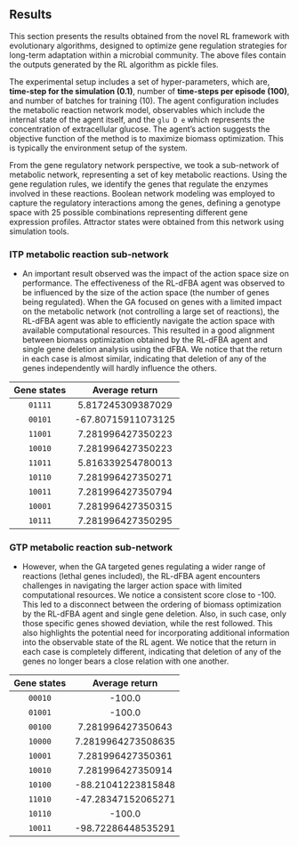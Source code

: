 ## Results
This section presents the results obtained from the novel RL framework with evolutionary algorithms, designed to optimize gene regulation strategies for long-term adaptation within a microbial community. The above files contain the outputs generated by the RL algorithm as pickle files.

The experimental setup includes a set of hyper-parameters, which are, **time-step for the simulation (0.1)**, number of **time-steps per episode (100)**, and number of batches for training (10). The agent configuration includes the metabolic reaction network model, observables which include the internal state of the agent itself, and the `glu D e` which represents the concentration of extracellular glucose. The agent’s action suggests the objective function of the method is to maximize biomass optimization. This is typically the environment setup of the system.

From the gene regulatory network perspective, we took a sub-network of metabolic network, representing a set of key metabolic reactions. Using the gene regulation rules, we identify the genes that regulate the enzymes involved in these reactions. Boolean network modeling was employed to capture the regulatory interactions among the genes, defining a genotype space with 25 possible combinations representing different gene expression profiles. Attractor states were obtained from this network using simulation tools.

### ITP metabolic reaction sub-network
* An important result observed was the impact of the action space size on performance. The effectiveness of the RL-dFBA agent was observed to be influenced by the size of the action space (the number of genes being regulated). When the GA focused on genes with a limited impact on the metabolic network (not controlling a large set of reactions), the RL-dFBA agent was able to efficiently navigate the action space with available computational resources. This resulted in a good alignment between biomass optimization obtained by the RL-dFBA agent and single gene deletion analysis using the dFBA. We notice that the return in each case is almost similar, indicating that deletion of any of the genes independently will hardly influence the others.

| Gene states      | Average return                              |
| :--------------: | :-----------------------------------------: |
| `01111`          |  5.817245309387029                          |
| `00101`          | -67.80715911073125                          |
| `11001`          |  7.281996427350223                          |
| `10010`          |  7.281996427350223                          |
| `11011`          |  5.816339254780013                          |
| `10110`          |  7.281996427350271                          |
| `10011`          |  7.281996427350794                          |
| `10001`          |  7.281996427350315                          |
| `10111`          |  7.281996427350295                          |

### GTP metabolic reaction sub-network
* However, when the GA targeted genes regulating a wider range of reactions (lethal genes included), the RL-dFBA agent encounters challenges in navigating the larger action space with limited computational resources. We notice a consistent score close to -100. This led to a disconnect between the ordering of biomass optimization by the RL-dFBA agent and single gene deletion. Also, in such case, only those specific genes showed deviation, while the rest followed. This also highlights the potential need for incorporating additional information into the observable state of the RL agent. We notice that the return in each case is completely different, indicating that deletion of any of the genes no longer bears a close relation with one another.

| Gene states      | Average return                              |
| :--------------: | :-----------------------------------------: |
| `00010`          | -100.0                                      |
| `01001`          | -100.0                                      |
| `00100`          |  7.281996427350643                          |
| `10000`          |  7.2819964273508635                         |
| `10001`          |  7.281996427350361                          |
| `10010`          |  7.281996427350914                          |
| `10100`          | -88.21041223815848                          |
| `11010`          | -47.28347152065271                          |
| `10110`          | -100.0                                      |
| `10011`          | -98.72286448535291                          |